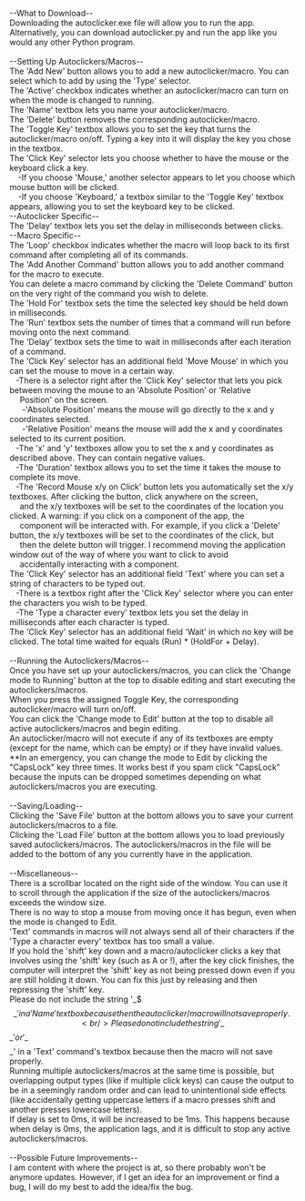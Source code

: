 --What to Download--<br/>
Downloading the autoclicker.exe file will allow you to run the app. Alternatively, you can download autoclicker.py and run the app like you would any other Python program.<br/>
<br/>
--Setting Up Autoclickers/Macros--<br/>
The 'Add New' button allows you to add a new autoclicker/macro. You can select which to add by using the 'Type' selector.<br/>
The 'Active' checkbox indicates whether an autoclicker/macro can turn on when the mode is changed to running.<br/>
The 'Name' textbox lets you name your autoclicker/macro.<br/>
The 'Delete' button removes the corresponding autoclicker/macro.<br/>
The 'Toggle Key' textbox allows you to set the key that turns the autoclicker/macro on/off. Typing a key into it will display the key you chose in the textbox.<br/>
The 'Click Key' selector lets you choose whether to have the mouse or the keyboard click a key.<br/>
&ensp;  -If you choose 'Mouse,' another selector appears to let you choose which mouse button will be clicked.<br/>
&ensp;  -If you choose 'Keyboard,' a textbox similar to the 'Toggle Key' textbox appears, allowing you to set the keyboard key to be clicked.<br/>
--Autoclicker Specific--<br/>
The 'Delay' textbox lets you set the delay in milliseconds between clicks.<br/>
--Macro Specific--<br/>
The 'Loop' checkbox indicates whether the macro will loop back to its first command after completing all of its commands.<br/>
The 'Add Another Command' button allows you to add another command for the macro to execute.<br/>
You can delete a macro command by clicking the 'Delete Command' button on the very right of the command you wish to delete.<br/>
The 'Hold For' textbox sets the time the selected key should be held down in milliseconds.<br/>
The 'Run' textbox sets the number of times that a command will run before moving onto the next command.<br/>
The 'Delay' textbox sets the time to wait in milliseconds after each iteration of a command.<br/>
The 'Click Key' selector has an additional field 'Move Mouse' in which you can set the mouse to move in a certain way.<br/>
&ensp; -There is a selector right after the 'Click Key' selector that lets you pick between moving the mouse to an 'Absolute Position' or 'Relative<br/>&ensp;&ensp; Position' on the screen.<br/>
&ensp; &ensp; -'Absolute Position' means the mouse will go directly to the x and y coordinates selected.<br/>
&ensp; &ensp; -'Relative Position' means the mouse will add the x and y coordinates selected to its current position.<br/>
&ensp; -The 'x' and 'y' textboxes allow you to set the x and y coordinates as described above. They can contain negative values.<br/>
&ensp; -The 'Duration' textbox allows you to set the time it takes the mouse to complete its move.<br/>
&ensp; -The 'Record Mouse x/y on Click' button lets you automatically set the x/y textboxes. After clicking the button, click anywhere on the screen,<br/>&ensp;&ensp; and the x/y textboxes will be set to the coordinates of the location you clicked. A warning: if you click on a component of the app, the<br/>&ensp;&ensp; component will be interacted with. For example, if you click a 'Delete' button, the x/y textboxes will be set to the coordinates of the click, but<br/>&ensp;&ensp; then the delete button will trigger. I recommend moving the application window out of the way of where you want to click to avoid<br/>&ensp;&ensp; accidentally interacting with a component.<br/>
The 'Click Key' selector has an additional field 'Text' where you can set a string of characters to be typed out.<br/>
&ensp; -There is a textbox right after the 'Click Key' selector where you can enter the characters you wish to be typed.<br/>
&ensp; -The 'Type a character every' textbox lets you set the delay in milliseconds after each character is typed.<br/>
The 'Click Key' selector has an additional field 'Wait' in which no key will be clicked. The total time waited for equals (Run) * (HoldFor + Delay). <br/>
<br/>
--Running the Autoclickers/Macros--<br/>
Once you have set up your autoclickers/macros, you can click the 'Change mode to Running' button at the top to disable editing and start executing the autoclickers/macros.<br/>
When you press the assigned Toggle Key, the corresponding autoclicker/macro will turn on/off.<br/>
You can click the 'Change mode to Edit' button at the top to disable all active autoclickers/macros and begin editing.<br/>
An autoclicker/macro will not execute if any of its textboxes are empty (except for the name, which can be empty) or if they have invalid values.<br/>
**In an emergency, you can change the mode to Edit by clicking the "CapsLock" key three times. It works best if you spam click "CapsLock" because the inputs can be dropped sometimes depending on what autoclickers/macros you are executing.<br/>
<br/>
--Saving/Loading--<br/>
Clicking the 'Save File' button at the bottom allows you to save your current autoclickers/macros to a file.<br/>
Clicking the 'Load File' button at the bottom allows you to load previously saved autoclickers/macros. The autoclickers/macros in the file will be added to the bottom of any you currently have in the application. <br/>
<br/>
--Miscellaneous--<br/>
There is a scrollbar located on the right side of the window. You can use it to scroll through the application if the size of the autoclickers/macros exceeds the window size.<br/>
There is no way to stop a mouse from moving once it has begun, even when the mode is changed to Edit.<br/>
'Text' commands in macros will not always send all of their characters if the 'Type a character every' textbox has too small a value. <br/>
If you hold the 'shift' key down and a macro/autoclicker clicks a key that involves using the 'shift' key (such as A or !), after the key click finishes, the computer will interpret the 'shift' key as not being pressed down even if you are still holding it down. You can fix this just by releasing and then repressing the 'shift' key.<br/>
Please do not include the string '\_$$$\_' in a 'Name' textbox because then the autoclicker/macro will not save properly.<br/>
Please do not include the string '\_$$$\_' or '\_$$$$$\_' in a 'Text' command's textbox because then the macro will not save properly.<br/>
Running multiple autoclickers/macros at the same time is possible, but overlapping output types (like if multiple click keys) can cause the output to be in a seemingly random order and can lead to unintentional side effects (like accidentally getting uppercase letters if a macro presses shift and another presses lowercase letters). <br/>
If delay is set to 0ms, it will be increased to be 1ms. This happens because when delay is 0ms, the application lags, and it is difficult to stop any active autoclickers/macros. <br/>
<br/>
--Possible Future Improvements--<br/>
I am content with where the project is at, so there probably won't be anymore updates. However, if I get an idea for an improvement or find a bug, I will do my best to add the idea/fix the bug.<br/>
